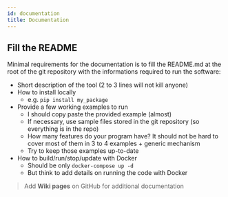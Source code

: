 ```yaml
---
id: documentation
title: Documentation
---
```


## Fill the README

Minimal requirements for the documentation is to fill the README.md at the root of the git repository with the informations required to run the software:

* Short description of the tool (2 to 3 lines will not kill anyone)
* How to install locally
  * e.g. `pip install my_package`
* Provide a few working examples to run
  * I should copy paste the provided example (almost)
  * If necessary, use sample files stored in the git repository (so everything is in the repo)
  * How many features do your program have? It should not be hard to cover most of them in 3 to 4 examples + generic mechanism
  * Try to keep those examples up-to-date
* How to build/run/stop/update with Docker
  * Should be only `docker-compose up -d`
  * But think to add details on running the code with Docker

>  Add **Wiki pages** on GitHub for additional documentation

